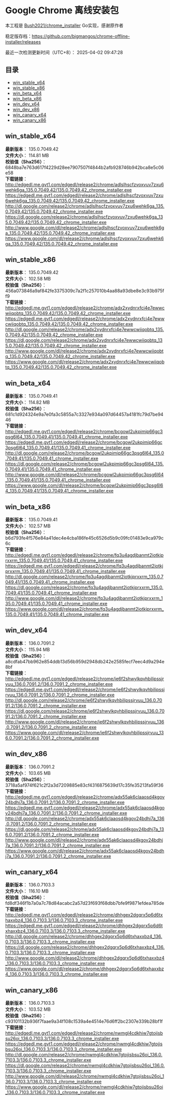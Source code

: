 # Google Chrome 离线安装包
本工程是 [Bush2021/chrome_installer](https://github.com/Bush2021/chrome_installer) Go实现，感谢原作者

稳定版存档：<https://github.com/bigmangos/chrome-offline-installer/releases>

最近一次检测更新时间（UTC+8）：
2025-04-02 09:47:28

## 目录
* [win_stable_x64](https://github.com/bigmangos/chrome-offline-installer?tab=readme-ov-file#win_stable_x64)
* [win_stable_x86](https://github.com/bigmangos/chrome-offline-installer?tab=readme-ov-file#win_stable_x86)
* [win_beta_x64](https://github.com/bigmangos/chrome-offline-installer?tab=readme-ov-file#win_beta_x64)
* [win_beta_x86](https://github.com/bigmangos/chrome-offline-installer?tab=readme-ov-file#win_beta_x86)
* [win_dev_x64](https://github.com/bigmangos/chrome-offline-installer?tab=readme-ov-file#win_dev_x64)
* [win_dev_x86](https://github.com/bigmangos/chrome-offline-installer?tab=readme-ov-file#win_dev_x86)
* [win_canary_x64](https://github.com/bigmangos/chrome-offline-installer?tab=readme-ov-file#win_canary_x64)
* [win_canary_x86](https://github.com/bigmangos/chrome-offline-installer?tab=readme-ov-file#win_canary_x86)

## win_stable_x64
**最新版本**： 135.0.7049.42  
**文件大小**： 114.81 MB  
**校验值（Sha256）**： 6848ba7e763d617f4229d28ee7907507f4844b2afb928746b942bca8e5c06e58  
**下载链接**：
http://edgedl.me.gvt1.com/edgedl/release2/chrome/adlslhscfzvoxvuv7zxu6wehk6ga_135.0.7049.42/135.0.7049.42_chrome_installer.exe
https://edgedl.me.gvt1.com/edgedl/release2/chrome/adlslhscfzvoxvuv7zxu6wehk6ga_135.0.7049.42/135.0.7049.42_chrome_installer.exe
http://dl.google.com/release2/chrome/adlslhscfzvoxvuv7zxu6wehk6ga_135.0.7049.42/135.0.7049.42_chrome_installer.exe
https://dl.google.com/release2/chrome/adlslhscfzvoxvuv7zxu6wehk6ga_135.0.7049.42/135.0.7049.42_chrome_installer.exe
http://www.google.com/dl/release2/chrome/adlslhscfzvoxvuv7zxu6wehk6ga_135.0.7049.42/135.0.7049.42_chrome_installer.exe
https://www.google.com/dl/release2/chrome/adlslhscfzvoxvuv7zxu6wehk6ga_135.0.7049.42/135.0.7049.42_chrome_installer.exe
## win_stable_x86
**最新版本**： 135.0.7049.42  
**文件大小**： 102.58 MB  
**校验值（Sha256）**： 456a073846a9af842fe3375309c7a2f1c257010b4aa88a93dbe8e3c93b975ff9  
**下载链接**：
http://edgedl.me.gvt1.com/edgedl/release2/chrome/adx2xydnrxfci4e7ewwcwiiqobtq_135.0.7049.42/135.0.7049.42_chrome_installer.exe
https://edgedl.me.gvt1.com/edgedl/release2/chrome/adx2xydnrxfci4e7ewwcwiiqobtq_135.0.7049.42/135.0.7049.42_chrome_installer.exe
http://dl.google.com/release2/chrome/adx2xydnrxfci4e7ewwcwiiqobtq_135.0.7049.42/135.0.7049.42_chrome_installer.exe
https://dl.google.com/release2/chrome/adx2xydnrxfci4e7ewwcwiiqobtq_135.0.7049.42/135.0.7049.42_chrome_installer.exe
http://www.google.com/dl/release2/chrome/adx2xydnrxfci4e7ewwcwiiqobtq_135.0.7049.42/135.0.7049.42_chrome_installer.exe
https://www.google.com/dl/release2/chrome/adx2xydnrxfci4e7ewwcwiiqobtq_135.0.7049.42/135.0.7049.42_chrome_installer.exe
## win_beta_x64
**最新版本**： 135.0.7049.41  
**文件大小**： 114.82 MB  
**校验值（Sha256）**： 681c1d924324e9a7e0fa3c5855a7c3327e934a097d64457a4181fc79d7be9446  
**下载链接**：
http://edgedl.me.gvt1.com/edgedl/release2/chrome/bcgowl2ukpimip66gc3psg6l64_135.0.7049.41/135.0.7049.41_chrome_installer.exe
https://edgedl.me.gvt1.com/edgedl/release2/chrome/bcgowl2ukpimip66gc3psg6l64_135.0.7049.41/135.0.7049.41_chrome_installer.exe
http://dl.google.com/release2/chrome/bcgowl2ukpimip66gc3psg6l64_135.0.7049.41/135.0.7049.41_chrome_installer.exe
https://dl.google.com/release2/chrome/bcgowl2ukpimip66gc3psg6l64_135.0.7049.41/135.0.7049.41_chrome_installer.exe
http://www.google.com/dl/release2/chrome/bcgowl2ukpimip66gc3psg6l64_135.0.7049.41/135.0.7049.41_chrome_installer.exe
https://www.google.com/dl/release2/chrome/bcgowl2ukpimip66gc3psg6l64_135.0.7049.41/135.0.7049.41_chrome_installer.exe
## win_beta_x86
**最新版本**： 135.0.7049.41  
**文件大小**： 102.57 MB  
**校验值（Sha256）**： b6d793fe4f576e84a41dec4e4cba186fe45c6526d5b9c09fc01483e9ca979c6c  
**下载链接**：
http://edgedl.me.gvt1.com/edgedl/release2/chrome/fq3u4agdjbanmt2iotkjprxxrm_135.0.7049.41/135.0.7049.41_chrome_installer.exe
https://edgedl.me.gvt1.com/edgedl/release2/chrome/fq3u4agdjbanmt2iotkjprxxrm_135.0.7049.41/135.0.7049.41_chrome_installer.exe
http://dl.google.com/release2/chrome/fq3u4agdjbanmt2iotkjprxxrm_135.0.7049.41/135.0.7049.41_chrome_installer.exe
https://dl.google.com/release2/chrome/fq3u4agdjbanmt2iotkjprxxrm_135.0.7049.41/135.0.7049.41_chrome_installer.exe
http://www.google.com/dl/release2/chrome/fq3u4agdjbanmt2iotkjprxxrm_135.0.7049.41/135.0.7049.41_chrome_installer.exe
https://www.google.com/dl/release2/chrome/fq3u4agdjbanmt2iotkjprxxrm_135.0.7049.41/135.0.7049.41_chrome_installer.exe
## win_dev_x64
**最新版本**： 136.0.7091.2  
**文件大小**： 115.94 MB  
**校验值（Sha256）**： a8cdfab47bb962e854ddb13d56b959d2948db242e2585fecf7eec4d9a294e8bf  
**下载链接**：
http://edgedl.me.gvt1.com/edgedl/release2/chrome/ie6f2shwylkqvhbilipssjrvuu_136.0.7091.2/136.0.7091.2_chrome_installer.exe
https://edgedl.me.gvt1.com/edgedl/release2/chrome/ie6f2shwylkqvhbilipssjrvuu_136.0.7091.2/136.0.7091.2_chrome_installer.exe
http://dl.google.com/release2/chrome/ie6f2shwylkqvhbilipssjrvuu_136.0.7091.2/136.0.7091.2_chrome_installer.exe
https://dl.google.com/release2/chrome/ie6f2shwylkqvhbilipssjrvuu_136.0.7091.2/136.0.7091.2_chrome_installer.exe
http://www.google.com/dl/release2/chrome/ie6f2shwylkqvhbilipssjrvuu_136.0.7091.2/136.0.7091.2_chrome_installer.exe
https://www.google.com/dl/release2/chrome/ie6f2shwylkqvhbilipssjrvuu_136.0.7091.2/136.0.7091.2_chrome_installer.exe
## win_dev_x86
**最新版本**： 136.0.7091.2  
**文件大小**： 103.65 MB  
**校验值（Sha256）**： 3718a5af974f621c2f2a3d7209885e83cf4316875639d17c35fe35213fa59f36  
**下载链接**：
http://edgedl.me.gvt1.com/edgedl/release2/chrome/adx55ak6claaosd4kgov24bdhj7a_136.0.7091.2/136.0.7091.2_chrome_installer.exe
https://edgedl.me.gvt1.com/edgedl/release2/chrome/adx55ak6claaosd4kgov24bdhj7a_136.0.7091.2/136.0.7091.2_chrome_installer.exe
http://dl.google.com/release2/chrome/adx55ak6claaosd4kgov24bdhj7a_136.0.7091.2/136.0.7091.2_chrome_installer.exe
https://dl.google.com/release2/chrome/adx55ak6claaosd4kgov24bdhj7a_136.0.7091.2/136.0.7091.2_chrome_installer.exe
http://www.google.com/dl/release2/chrome/adx55ak6claaosd4kgov24bdhj7a_136.0.7091.2/136.0.7091.2_chrome_installer.exe
https://www.google.com/dl/release2/chrome/adx55ak6claaosd4kgov24bdhj7a_136.0.7091.2/136.0.7091.2_chrome_installer.exe
## win_canary_x64
**最新版本**： 136.0.7103.3  
**文件大小**： 116.10 MB  
**校验值（Sha256）**： fd8df346f1b7a0a7c78d84acabc2a57d23f693f68dbb7bfe9f9871efdea785de  
**下载链接**：
http://edgedl.me.gvt1.com/edgedl/release2/chrome/dhhgex2dgqrx5p6d6txhaxxbz4_136.0.7103.3/136.0.7103.3_chrome_installer.exe
https://edgedl.me.gvt1.com/edgedl/release2/chrome/dhhgex2dgqrx5p6d6txhaxxbz4_136.0.7103.3/136.0.7103.3_chrome_installer.exe
http://dl.google.com/release2/chrome/dhhgex2dgqrx5p6d6txhaxxbz4_136.0.7103.3/136.0.7103.3_chrome_installer.exe
https://dl.google.com/release2/chrome/dhhgex2dgqrx5p6d6txhaxxbz4_136.0.7103.3/136.0.7103.3_chrome_installer.exe
http://www.google.com/dl/release2/chrome/dhhgex2dgqrx5p6d6txhaxxbz4_136.0.7103.3/136.0.7103.3_chrome_installer.exe
https://www.google.com/dl/release2/chrome/dhhgex2dgqrx5p6d6txhaxxbz4_136.0.7103.3/136.0.7103.3_chrome_installer.exe
## win_canary_x86
**最新版本**： 136.0.7103.3  
**文件大小**： 103.52 MB  
**校验值（Sha256）**： c93101132b936f7faae9a34f108c1539a4e4514e76d6ff2bc2307e339b28bf1f  
**下载链接**：
http://edgedl.me.gvt1.com/edgedl/release2/chrome/nwmgl4cdkhiw7gtojisbsu26oi_136.0.7103.3/136.0.7103.3_chrome_installer.exe
https://edgedl.me.gvt1.com/edgedl/release2/chrome/nwmgl4cdkhiw7gtojisbsu26oi_136.0.7103.3/136.0.7103.3_chrome_installer.exe
http://dl.google.com/release2/chrome/nwmgl4cdkhiw7gtojisbsu26oi_136.0.7103.3/136.0.7103.3_chrome_installer.exe
https://dl.google.com/release2/chrome/nwmgl4cdkhiw7gtojisbsu26oi_136.0.7103.3/136.0.7103.3_chrome_installer.exe
http://www.google.com/dl/release2/chrome/nwmgl4cdkhiw7gtojisbsu26oi_136.0.7103.3/136.0.7103.3_chrome_installer.exe
https://www.google.com/dl/release2/chrome/nwmgl4cdkhiw7gtojisbsu26oi_136.0.7103.3/136.0.7103.3_chrome_installer.exe
